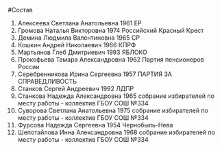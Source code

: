 #Состав
1. Алексеева Светлана Анатольевна 1961 ЕР
2. Громова Наталья Викторовна 1974 Российский Красный Крест
3. Демина Людмила Валентиновна 1965 СР
4. Кошкин Андрей Николаевич 1966 КПРФ
5. Мартьянов Глеб Дмитриевич 1993 ЯБЛОКО
6. Прокофьева Тамара Александровна 1962 Партия пенсионеров России
7. Серебренникова Ирина Сергеевна 1957 ПАРТИЯ ЗА СПРАВЕДЛИВОСТЬ
8. Станков Сергей Андреевич 1992 ЛДПР
9. Станкова Надежда Александровна 1965 собрание избирателей по месту работы - коллектив ГБОУ СОШ №334
10. Суворова Светлана Анатольевна 1975 собрание избирателей по месту работы - коллектив ГБОУ СОШ №334
11. Фурсова Надежда Сергеевна 1954 Чернобыль-Нева
12. Шепотайлова Инна Александровна 1968 собрание избирателей по месту работы - коллектив ГБОУ СОШ №334
